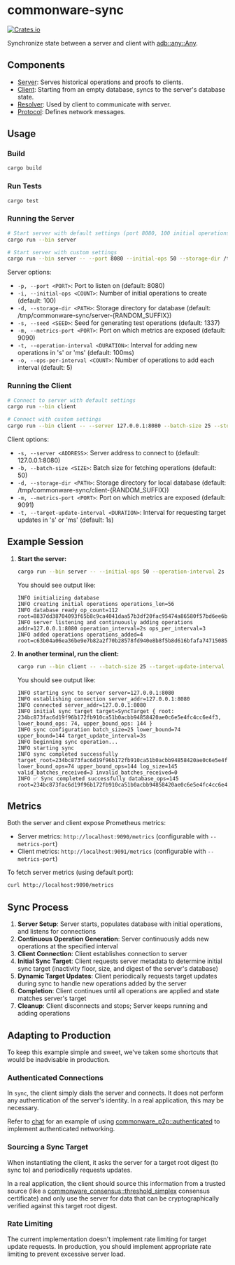 # commonware-sync

 [![Crates.io](https://img.shields.io/crates/v/commonware-sync.svg)](https://crates.io/crates/commonware-sync)

Synchronize state between a server and client with [adb::any::Any](https://docs.rs/commonware-storage/latest/commonware_storage/adb/any/struct.Any.html).

## Components

- [Server](src/bin/server.rs): Serves historical operations and proofs to clients.
- [Client](src/bin/client.rs): Starting from an empty database, syncs to the server's database state.
- [Resolver](src/resolver.rs): Used by client to communicate with server.
- [Protocol](src/protocol.rs): Defines network messages.

## Usage

### Build

```bash
cargo build
```

### Run Tests

```bash
cargo test
```

### Running the Server

```bash
# Start server with default settings (port 8080, 100 initial operations)
cargo run --bin server

# Start server with custom settings
cargo run --bin server -- --port 8080 --initial-ops 50 --storage-dir /tmp/my_server --seed 1337 --metrics-port 9090 --operation-interval 2s --ops-per-interval 10
```

Server options:
- `-p, --port <PORT>`: Port to listen on (default: 8080)
- `-i, --initial-ops <COUNT>`: Number of initial operations to create (default: 100)
- `-d, --storage-dir <PATH>`: Storage directory for database (default: /tmp/commonware-sync/server-{RANDOM_SUFFIX})
- `-s, --seed <SEED>`: Seed for generating test operations (default: 1337)
- `-m, --metrics-port <PORT>`: Port on which metrics are exposed (default: 9090)
- `-t, --operation-interval <DURATION>`: Interval for adding new operations in 's' or 'ms' (default: 100ms)
- `-o, --ops-per-interval <COUNT>`: Number of operations to add each interval (default: 5)

### Running the Client

```bash
# Connect to server with default settings
cargo run --bin client

# Connect with custom settings
cargo run --bin client -- --server 127.0.0.1:8080 --batch-size 25 --storage-dir /tmp/my_client --metrics-port 9091 --target-update-interval 3s
```

Client options:
- `-s, --server <ADDRESS>`: Server address to connect to (default: 127.0.0.1:8080)
- `-b, --batch-size <SIZE>`: Batch size for fetching operations (default: 50)
- `-d, --storage-dir <PATH>`: Storage directory for local database (default: /tmp/commonware-sync/client-{RANDOM_SUFFIX})
- `-m, --metrics-port <PORT>`: Port on which metrics are exposed (default: 9091)
- `-t, --target-update-interval <DURATION>`: Interval for requesting target updates in 's' or 'ms' (default: 1s)

## Example Session

1. **Start the server:**
   ```bash
   cargo run --bin server -- --initial-ops 50 --operation-interval 2s --ops-per-interval 3
   ```

   You should see output like:
   ```
   INFO initializing database
   INFO creating initial operations operations_len=56
   INFO database ready op_count=112 root=8837dd38704093f65b8c9ca4041daa57b3df20fac95474a86580f57bd6ee6bd9
   INFO server listening and continuously adding operations addr=127.0.0.1:8080 operation_interval=2s ops_per_interval=3
   INFO added operations operations_added=4 root=c63b04a06ea36be9e7b82a2f70b28578fd940e8b8f5b8d616bfafa7471508514
   ```

2. **In another terminal, run the client:**
   ```bash
   cargo run --bin client -- --batch-size 25 --target-update-interval 3s
   ```

   You should see output like:
   ```
   INFO starting sync to server server=127.0.0.1:8080
   INFO establishing connection server_addr=127.0.0.1:8080
   INFO connected server_addr=127.0.0.1:8080
   INFO initial sync target target=SyncTarget { root: 234bc873fac6d19f96b172fb910ca51b0acbb94858420ae0c6e5e4fc4cc6e4f3, lower_bound_ops: 74, upper_bound_ops: 144 }
   INFO sync configuration batch_size=25 lower_bound=74 upper_bound=144 target_update_interval=3s
   INFO beginning sync operation...
   INFO starting sync
   INFO sync completed successfully target_root=234bc873fac6d19f96b172fb910ca51b0acbb94858420ae0c6e5e4fc4cc6e4f3 lower_bound_ops=74 upper_bound_ops=144 log_size=145 valid_batches_received=3 invalid_batches_received=0
   INFO ✅ Sync completed successfully database_ops=145 root=234bc873fac6d19f96b172fb910ca51b0acbb94858420ae0c6e5e4fc4cc6e4f3
   ```

## Metrics

Both the server and client expose Prometheus metrics:
- Server metrics: `http://localhost:9090/metrics` (configurable with `--metrics-port`)
- Client metrics: `http://localhost:9091/metrics` (configurable with `--metrics-port`)

To fetch server metrics (using default port):
```bash
curl http://localhost:9090/metrics
```

## Sync Process

1. **Server Setup**: Server starts, populates database with initial operations, and listens for connections
2. **Continuous Operation Generation**: Server continuously adds new operations at the specified interval
3. **Client Connection**: Client establishes connection to server
4. **Initial Sync Target**: Client requests server metadata to determine initial sync target (inactivity floor, size, and digest of the server's database)
5. **Dynamic Target Updates**: Client periodically requests target updates during sync to handle new operations added by the server
6. **Completion**: Client continues until all operations are applied and state matches server's target
7. **Cleanup**: Client disconnects and stops; Server keeps running and adding operations

## Adapting to Production

To keep this example simple and sweet, we've taken some shortcuts that would be inadvisable in production.

### Authenticated Connections

In `sync`, the client simply dials the server and connects. It does not perform any authentication
of the server's identity. In a real application, this may be necessary.

Refer to [chat](../chat/README.md) for an example of using [commonware_p2p::authenticated](https://docs.rs/commonware-p2p/latest/commonware_p2p/authenticated/index.html)
to implement authenticated networking.

### Sourcing a Sync Target

When instantiating the client, it asks the server for a target root digest (to sync to) and periodically
requests updates.

In a real application, the client should source this information from a trusted source (like a [commonware_consensus::threshold_simplex](https://docs.rs/commonware-consensus/latest/commonware_consensus/threshold_simplex/index.html)
consensus certificate) and only use the server for data that can be cryptographically verified against
this target root digest.

### Rate Limiting

The current implementation doesn't implement rate limiting for target update requests. In production,
you should implement appropriate rate limiting to prevent excessive server load.
